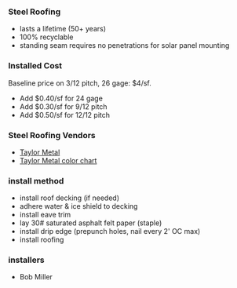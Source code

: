 

### Steel Roofing

* lasts a lifetime (50+ years)
* 100% recyclable
* standing seam requires no penetrations for solar panel mounting

### Installed Cost

Baseline price on 3/12 pitch, 26 gage: $4/sf.
* Add $0.40/sf for 24 gage
* Add $0.30/sf for 9/12 pitch
* Add $0.50/sf for 12/12 pitch

### Steel Roofing Vendors

* [Taylor Metal](http://www.taylormetal.com/residential/clip-lock)
* [Taylor Metal color chart](http://www.taylormetal.com/wp-content/uploads/2014/09/Taylor-Metal-Kynar-Color-Chart-8.7.14.pdf)

### install method

* install roof decking (if needed)
* adhere water & ice shield to decking
* install eave trim
* lay 30# saturated asphalt felt paper (staple)
* install drip edge (prepunch holes, nail every 2' OC max)
* install roofing

### installers

* Bob Miller
